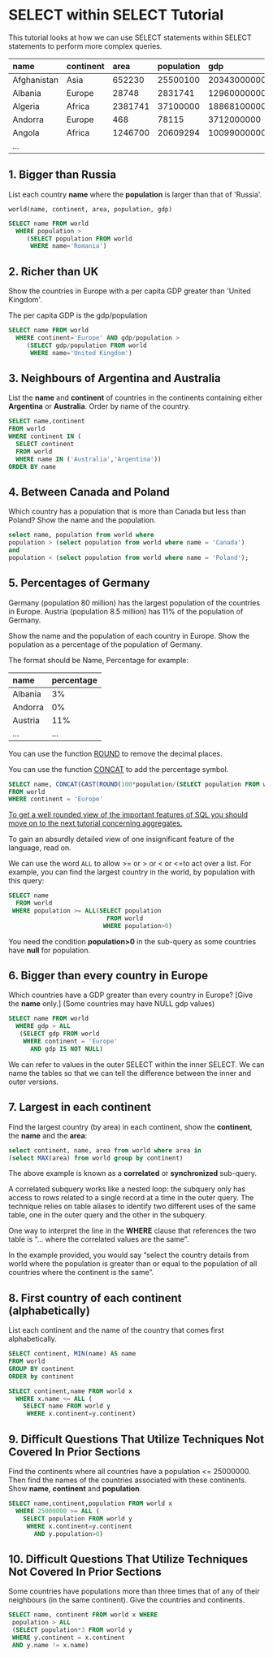 # SELECT within SELECT Tutorial

This tutorial looks at how we can use SELECT statements within SELECT statements to perform more complex queries.

| name | continent | area | population | gdp |
| :--- | :--- | :--- | :--- | :--- |
| Afghanistan | Asia | 652230 | 25500100 | 20343000000 |
| Albania | Europe | 28748 | 2831741 | 12960000000 |
| Algeria | Africa | 2381741 | 37100000 | 188681000000 |
| Andorra | Europe | 468 | 78115 | 3712000000 |
| Angola | Africa | 1246700 | 20609294 | 100990000000 |
| ... |  |  |  |  |

## 1. Bigger than Russia

List each country **name** where the **population** is larger than that of 'Russia'.

```text
world(name, continent, area, population, gdp)
```

```sql
SELECT name FROM world
  WHERE population >
     (SELECT population FROM world
      WHERE name='Romania')
```

## 2. Richer than UK

Show the countries in Europe with a per capita GDP greater than 'United Kingdom'.

The per capita GDP is the gdp/population

```sql
SELECT name FROM world
  WHERE continent='Europe' AND gdp/population >
     (SELECT gdp/population FROM world
      WHERE name='United Kingdom')
```

## 3. Neighbours of Argentina and Australia

List the **name** and **continent** of countries in the continents containing either **Argentina** or **Australia**. Order by name of the country.

```sql
SELECT name,continent
FROM world
WHERE continent IN (
  SELECT continent
  FROM world
  WHERE name IN ('Australia','Argentina'))
ORDER BY name
```

## 4. Between Canada and Poland

Which country has a population that is more than Canada but less than Poland? Show the name and the population.

```sql
select name, population from world where 
population > (select population from world where name = 'Canada') 
and 
population < (select population from world where name = 'Poland');
```

## 5. Percentages of Germany

Germany \(population 80 million\) has the largest population of the countries in Europe. Austria \(population 8.5 million\) has 11% of the population of Germany.

Show the name and the population of each country in Europe. Show the population as a percentage of the population of Germany.

The format should be Name, Percentage for example:

| name | percentage |
| :--- | :--- |
| Albania | 3% |
| Andorra | 0% |
| Austria | 11% |
| ... | ... |

You can use the function [ROUND](https://sqlzoo.net/wiki/ROUND) to remove the decimal places.

You can use the function [CONCAT](https://sqlzoo.net/wiki/CONCAT) to add the percentage symbol.

```sql
SELECT name, CONCAT(CAST(ROUND(100*population/(SELECT population FROM world WHERE name = 'Germany'),0) as int), '%')
FROM world
WHERE continent = 'Europe'
```

  
 [To get a well rounded view of the important features of SQL you should move on to the next tutorial concerning aggregates.](https://sqlzoo.net/wiki/SUM_and_COUNT)

To gain an absurdly detailed view of one insignificant feature of the language, read on.

We can use the word `ALL` to allow &gt;= or &gt; or &lt; or &lt;=to act over a list. For example, you can find the largest country in the world, by population with this query:

```sql
SELECT name
  FROM world
 WHERE population >= ALL(SELECT population
                           FROM world
                          WHERE population>0)
```

You need the condition **population&gt;0** in the sub-query as some countries have **null** for population.

## 6. Bigger than every country in Europe

Which countries have a GDP greater than every country in Europe? \[Give the **name** only.\] \(Some countries may have NULL gdp values\)

```sql
SELECT name FROM world 
  WHERE gdp > ALL
   (SELECT gdp FROM world
    WHERE continent = 'Europe' 
      AND gdp IS NOT NULL)
```

We can refer to values in the outer SELECT within the inner SELECT. We can name the tables so that we can tell the difference between the inner and outer versions.

## 7. Largest in each continent

Find the largest country \(by area\) in each continent, show the **continent**, the **name** and the **area**:

```sql
select continent, name, area from world where area in 
(select MAX(area) from world group by continent)
```

The above example is known as a **correlated** or **synchronized** sub-query.

A correlated subquery works like a nested loop: the subquery only has access to rows related to a single record at a time in the outer query. The technique relies on table aliases to identify two different uses of the same table, one in the outer query and the other in the subquery.

One way to interpret the line in the **WHERE** clause that references the two table is “… where the correlated values are the same”.

In the example provided, you would say “select the country details from world where the population is greater than or equal to the population of all countries where the continent is the same”.

## 8. First country of each continent \(alphabetically\)

List each continent and the name of the country that comes first alphabetically.

```sql
SELECT continent, MIN(name) AS name
FROM world 
GROUP BY continent
ORDER by continent
```

```sql
SELECT continent,name FROM world x
  WHERE x.name <= ALL (
    SELECT name FROM world y
     WHERE x.continent=y.continent)
```

## 9. Difficult Questions That Utilize Techniques Not Covered In Prior Sections

Find the continents where all countries have a population &lt;= 25000000. Then find the names of the countries associated with these continents. Show **name**, **continent** and **population**.

```sql
SELECT name,continent,population FROM world x
  WHERE 25000000 >= ALL (
    SELECT population FROM world y
     WHERE x.continent=y.continent
       AND y.population>0)
```

## 10. Difficult Questions That Utilize Techniques Not Covered In Prior Sections

Some countries have populations more than three times that of any of their neighbours \(in the same continent\). Give the countries and continents.

```sql
SELECT name, continent FROM world x WHERE
 population > ALL
 (SELECT population*3 FROM world y
 WHERE y.continent = x.continent
 AND y.name != x.name)
```

